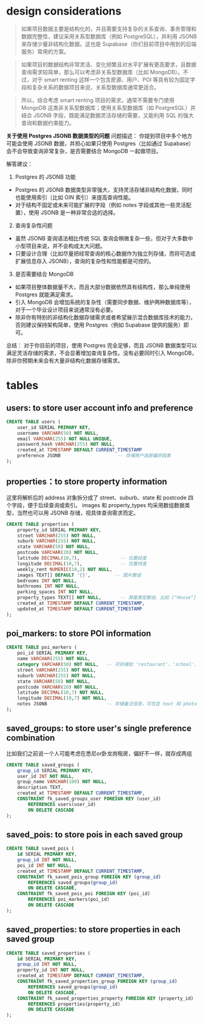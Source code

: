 # design considerations

> 如果项目数据主要是结构化的，并且需要支持复杂的关系查询、事务管理和数据完整性，建议采用关系型数据库（例如 PostgreSQL），并利用 JSONB 来存储少量非结构化数据。这也是 Supabase（你们目前项目中用到的后端服务）常用的方案。

> 如果项目的数据结构非常灵活、变化频繁且对水平扩展有更高要求，且数据查询需求较简单，那么可以考虑非关系型数据库（比如 MongoDB）。不过，对于 smart renting 这样一个包含房源、用户、POI 等具有较为固定字段和复杂关系的数据项目来说，关系型数据库通常更适合。

> 所以，综合考虑 smart renting 项目的需求，通常不需要专门使用 MongoDB 这类非关系型数据库；使用关系型数据库（如 PostgreSQL）并结合 JSONB 字段，既能满足数据灵活存储的需要，又能利用 SQL 的强大查询和数据约束能力。


**关于使用 Postgres JSONB 数据类型的问题**
问题描述：
你提到项目中多个地方可能会使用 JSONB 数据，并担心如果只使用 Postgres（比如通过 Supabase）会不会导致查询非常复杂，是否需要结合 MongoDB 一起做项目。

解答建议：
1. Postgres 的 JSONB 功能
* Postgres 的 JSONB 数据类型非常强大，支持灵活存储非结构化数据，同时也能使用索引（比如 GIN 索引）来提高查询性能。
* 对于结构不固定或未来可能扩展的字段（例如 notes 字段或其他一些灵活配置），使用 JSONB 是一种非常合适的选择。

2. 查询复杂性问题
* 虽然 JSONB 查询语法相比传统 SQL 查询会稍微复杂一些，但对于大多数中小型项目来说，并不会构成太大问题。
* 只要设计合理（比如尽量把经常查询的核心数据作为独立列存储，而将可选或扩展信息存入 JSONB），查询的复杂性和性能都是可控的。

3. 是否需要结合 MongoDB
* 如果项目整体数据量不大，而且大部分数据依然具有结构性，那么单纯使用 Postgres 就能满足需求。
* 引入 MongoDB 会增加系统的复杂性（需要同步数据、维护两种数据库等），对于一个毕业设计项目来说通常没有必要。
* 除非你有特别的非结构化数据存储需求或者希望展示混合数据库技术的能力，否则建议保持架构简单，使用 Postgres（例如 Supabase 提供的服务）即可。

总结：
对于你目前的项目，使用 Postgres 完全足够，而且 JSONB 数据类型可以满足灵活存储的需求，不会显著增加查询复杂性。没有必要同时引入 MongoDB，除非你预期未来会有大量非结构化数据存储需求。



# tables 
## users: to store user account info and preference 
```sql
CREATE TABLE users (
    user_id SERIAL PRIMARY KEY,
    username VARCHAR(50) NOT NULL,
    email VARCHAR(255) NOT NULL UNIQUE,
    password_hash VARCHAR(255) NOT NULL,
    created_at TIMESTAMP DEFAULT CURRENT_TIMESTAMP
    preference JSONB                     -- 存储用户选房偏好因素
);
```

## properties：to store property information
这里将解析后的 address 对象拆分成了 street、suburb、state 和 postcode 四个字段，便于后续查询或索引。
images 和 property_types 均采用数组数据类型，当然也可以用 JSONB 存储，视具体查询需求而定。
```sql
CREATE TABLE properties (
    property_id SERIAL PRIMARY KEY,
    street VARCHAR(255) NOT NULL,
    suburb VARCHAR(255) NOT NULL,
    state VARCHAR(50) NOT NULL,
    postcode VARCHAR(20) NOT NULL,
    latitude DECIMAL(10,7),               -- 位置经度
    longitude DECIMAL(10,7),              -- 位置纬度
    weekly_rent NUMERIC(10,2) NOT NULL,
    images TEXT[] DEFAULT '{}',         -- 图片数组
    bedrooms INT NOT NULL,
    bathrooms INT NOT NULL,
    parking_spaces INT NOT NULL,
    property_types TEXT[] NOT NULL,       -- 房屋类型数组，比如 ["House"] 或 ["Apartment", "Unit"]
    created_at TIMESTAMP DEFAULT CURRENT_TIMESTAMP,
    updated_at TIMESTAMP DEFAULT CURRENT_TIMESTAMP
);
```


## poi_markers: to store POI information
```sql
CREATE TABLE poi_markers (
    poi_id SERIAL PRIMARY KEY,
    name VARCHAR(255) NOT NULL,
    category VARCHAR(50) NOT NULL,   -- 可存储如 'restaurant'、'school'、'hospital' 等
    street VARCHAR(255) NOT NULL,
    suburb VARCHAR(255) NOT NULL,
    state VARCHAR(50) NOT NULL,
    postcode VARCHAR(20) NOT NULL,
    latitude DECIMAL(10,7) NOT NULL,
    longitude DECIMAL(10,7) NOT NULL,
    notes JSONB                      -- 存储备注信息，可包含 text 和 photos 数组等
);
```

## saved_groups: to store user's single preference combination
比如我们之前说一个人可能考虑在悉尼or卧龙岗租房，偏好不一样，就存成两组
```sql
CREATE TABLE saved_groups (
    group_id SERIAL PRIMARY KEY,
    user_id INT NOT NULL,
    group_name VARCHAR(100) NOT NULL,
    description TEXT,
    created_at TIMESTAMP DEFAULT CURRENT_TIMESTAMP,
    CONSTRAINT fk_saved_groups_user FOREIGN KEY (user_id)
        REFERENCES users(user_id)
        ON DELETE CASCADE
);
```

## saved_pois: to store pois in each saved group
```sql
CREATE TABLE saved_pois (
    id SERIAL PRIMARY KEY,
    group_id INT NOT NULL,
    poi_id INT NOT NULL,
    created_at TIMESTAMP DEFAULT CURRENT_TIMESTAMP,
    CONSTRAINT fk_saved_pois_group FOREIGN KEY (group_id)
        REFERENCES saved_groups(group_id)
        ON DELETE CASCADE,
    CONSTRAINT fk_saved_pois_poi FOREIGN KEY (poi_id)
        REFERENCES poi_markers(poi_id)
        ON DELETE CASCADE
);
```

## saved_properties: to store properties in each saved group
```sql
CREATE TABLE saved_properties (
    id SERIAL PRIMARY KEY,
    group_id INT NOT NULL,
    property_id INT NOT NULL,
    created_at TIMESTAMP DEFAULT CURRENT_TIMESTAMP,
    CONSTRAINT fk_saved_properties_group FOREIGN KEY (group_id)
        REFERENCES saved_groups(group_id)
        ON DELETE CASCADE,
    CONSTRAINT fk_saved_properties_property FOREIGN KEY (property_id)
        REFERENCES properties(property_id)
        ON DELETE CASCADE
);
```

